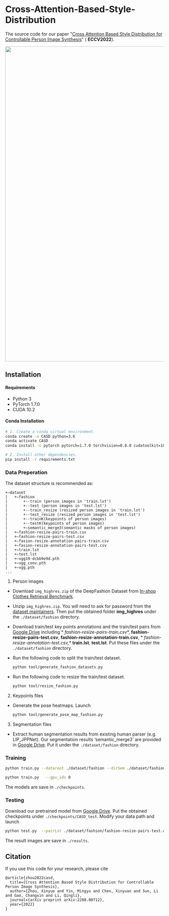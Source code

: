 # Cross-Attention-Based-Style-Distribution

The source code for our
paper "[Cross Attention Based Style Distribution for Controllable Person Image Synthesis](https://arxiv.org/abs/2208.00712)" (
**ECCV2022**).

<p align='center'>  
  <img src='https://github.com/xyzhouo/CASD/blob/main/head_img3_00.png' width='1000'/>
</p>

## Installation

#### Requirements

- Python 3
- PyTorch 1.7.0
- CUDA 10.2

#### Conda Installation

``` bash
# 1. Create a conda virtual environment.
conda create -n CASD python=3.6
conda activate CASD
conda install -c pytorch pytorch=1.7.0 torchvision=0.8.0 cudatoolkit=10.2

# 2. Install other dependencies.
pip install -r requirements.txt
```

### Data Preperation

The dataset structure is recommended as:

```
+—dataset
|   +—fashion
|       +--train (person images in 'train.lst')
|       +--test (person images in 'test.lst')
|       +--train_resize (resized person images in 'train.lst')
|       +--test_resize (resized person images in 'test.lst')
|       +--trainK(keypoints of person images)
|       +--testK(keypoints of person images)
|       +—semantic_merge3(semantic masks of person images)
|   +—fashion-resize-pairs-train.csv
|   +—fashion-resize-pairs-test.csv
|   +—fasion-resize-annotation-pairs-train.csv
|   +—fasion-resize-annotation-pairs-test.csv
|   +—train.lst
|   +—test.lst
|   +—vgg19-dcbb9e9d.pth
|   +—vgg_conv.pth
|   +—vgg.pth
...
```

1. Person images

- Download `img_highres.zip` of the DeepFashion Dataset
  from [In-shop Clothes Retrieval Benchmark](https://drive.google.com/drive/folders/0B7EVK8r0v71pYkd5TzBiclMzR00).

- Unzip `img_highres.zip`. You will need to ask for password from
  the [dataset maintainers](http://mmlab.ie.cuhk.edu.hk/projects/DeepFashion/InShopRetrieval.html). Then put the
  obtained folder **img_highres** under the `./dataset/fashion` directory.

- Download train/test key points annotations and the train/test pairs
  from [Google Drive](https://drive.google.com/drive/folders/1qGRZUJY7QipLRDNQ0lhCubDPsJxmX2jK?usp=sharing) including *
  *fashion-resize-pairs-train.csv**, **fashion-resize-pairs-test.csv**, **fashion-resize-annotation-train.csv**, *
  *fashion-resize-annotation-test.csv,** **train.lst**, **test.lst**. Put these files under the  `./dataset/fashion`
  directory.

- Run the following code to split the train/test dataset.

  ```bash
  python tool/generate_fashion_datasets.py
  ```

- Run the following code to resize the train/test dataset.

  ```bash
  python tool/resize_fashion.py
  ``` 


2. Keypoints files

- Generate the pose heatmaps. Launch
  ```bash
  python tool/generate_pose_map_fashion.py
  ```

3. Segmentation files

- Extract human segmentation results from existing human parser (e.g. LIP_JPPNet). Our segmentation results
  ‘semantic_merge3’ are provided
  in [Google Drive](https://drive.google.com/drive/folders/1qGRZUJY7QipLRDNQ0lhCubDPsJxmX2jK?usp=sharing). Put it under
  the ```./dataset/fashion``` directory.

### Training

```bash
python train.py --dataroot ./dataset/fashion --dirSem ./dataset/fashion --pairLst ./dataset/fashion/fashion-resize-pairs-train.csv --name CASD_test --batchSize 8 --gpu_ids 0 --which_model_netG CASD --checkpoints_dir ./checkpoints
```

```bash
python train.py   --gpu_ids 0 

```

The models are save in `./checkpoints`.

### Testing

Download our pretrained model
from [Google Drive](https://drive.google.com/drive/folders/1qGRZUJY7QipLRDNQ0lhCubDPsJxmX2jK?usp=sharing). Put the
obtained checkpoints under `./checkpoints/CASD_test`. Modify your data path and launch

```bash
python test.py  --pairLst ./dataset/fashion/fashion-resize-pairs-test.csv  --results_dir ./results --name CASD_test --phase test  --batchSize 1  --gpu_ids 0  --which_epoch 500
```

The result images are save in `./results`.

## Citation

If you use this code for your research, please cite

```
@article{zhou2022casd,
  title={Cross Attention Based Style Distribution for Controllable Person Image Synthesis},
  author={Zhou, Xinyue and Yin, Mingyu and Chen, Xinyuan and Sun, Li and Gao, Changxin and Li, Qingli},
  journal={arXiv preprint arXiv:2208.00712},
  year={2022}
}
```


